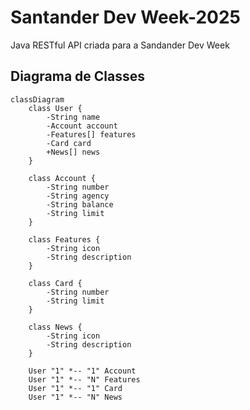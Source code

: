# Santander Dev Week-2025
Java RESTful API criada para a Sandander Dev Week

## Diagrama de Classes 

```mermaid
classDiagram
    class User {
        -String name
        -Account account
        -Features[] features
        -Card card
        +News[] news
    }

    class Account {
        -String number
        -String agency
        -String balance
        -String limit
    }

    class Features {
        -String icon
        -String description
    }

    class Card {
        -String number
        -String limit
    }

    class News {
        -String icon
        -String description
    }

    User "1" *-- "1" Account
    User "1" *-- "N" Features
    User "1" *-- "1" Card
    User "1" *-- "N" News
```
